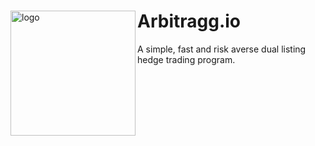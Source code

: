<div>
 <div style="float: left;">
 <img align="left" width="200" height="200" src="https://user-images.githubusercontent.com/35239916/105621628-e4b95580-5e09-11eb-97de-11c9585a9406.png" alt="logo">
 </div>
 <div>
 <h1>Arbitragg.io</h1>
 <p>A simple, fast and risk averse dual listing hedge trading program.</p>
 </div>
</div>
